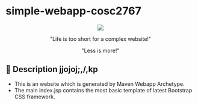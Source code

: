 # simple-webapp-cosc2767
<p align="center">
  <img src="https://i.imgur.com/0AkRiGb.png">
</p>

<p align="center">"Life is too short for a complex website!"</p>
<p align="center">"Less is more!"</p>


## 📖 Description jjojoj;,/,kp

- This is an website which is generated by Maven Webapp Archetype.
- The main index.jsp contains the most basic template of latest Bootstrap CSS framework.
